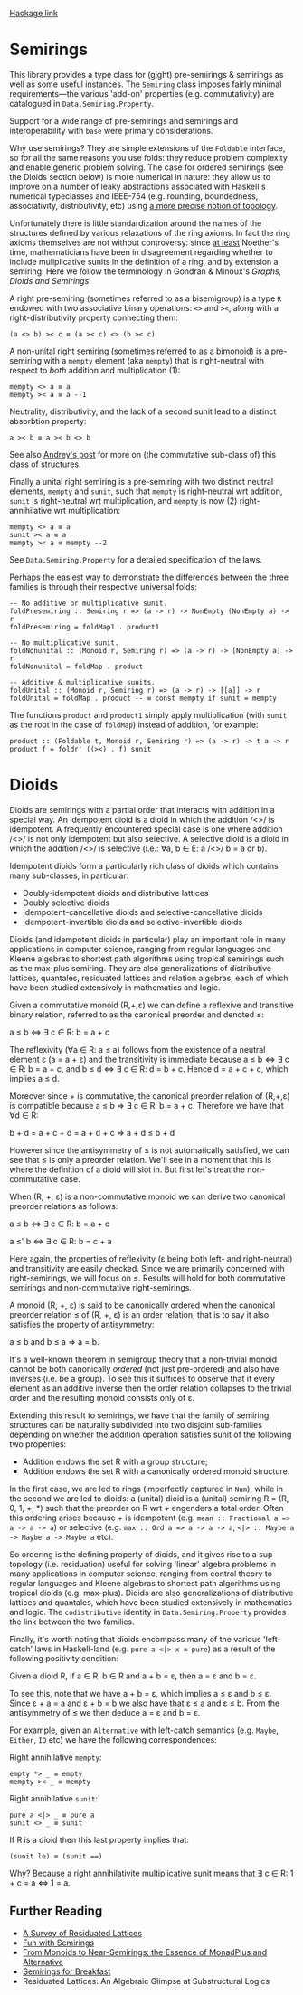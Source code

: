 [Hackage link](http://hackage.haskell.org/package/rings)

# Semirings

This library provides a type class for (gight) pre-semirings & semirings as well as some useful instances. The `Semiring` class imposes fairly minimal requirements—the various 'add-on' properties  (e.g. commutativity) are catalogued in `Data.Semiring.Property`.

Support for a wide range of pre-semirings and semirings and interoperability with `base` were primary considerations.

Why use semirings? They are simple extensions of the `Foldable` interface, so for all the same reasons you use folds: they reduce problem complexity and enable generic problem solving. The case for ordered semirings (see the Dioids section below) is more numerical in nature: they allow us to improve on a number of leaky abstractions associated with Haskell's numerical typeclasses and IEEE-754 (e.g. rounding, boundedness, associativity, distributivity, etc) using [a more precise notion of topology](https://en.wikipedia.org/wiki/Poset_topology).

Unfortunately there is little standardization around the names of the structures defined by various relaxations of the ring axioms. In fact the ring axioms themselves are not without controversy: since [at least](https://en.wikipedia.org/wiki/Ring_(mathematics)#History) Noether's time, mathematicians have been in disagreement regarding whether to include muliplicative sunits in the definition of a ring, and by extension a semiring. Here we follow the terminology in Gondran & Minoux's _Graphs, Dioids and Semirings_.

A right pre-semiring (sometimes referred to as a bisemigroup) is a type `R` endowed with two associative binary operations: `<>` and `><`, along with a right-distributivity property connecting them:

```
(a <> b) >< c ≡ (a >< c) <> (b >< c)
```

A non-unital right semiring (sometimes referred to as a bimonoid) is a pre-semiring with a `mempty` element (aka `mempty`) that is right-neutral with respect to _both_  addition and multiplication (1):

```
mempty <> a ≡ a
mempty >< a ≡ a --1
```

Neutrality, distributivity, and the lack of a second sunit lead to a distinct absorbtion property:

```
a >< b ≡ a >< b <> b
```

See also [Andrey's post](https://blogs.ncl.ac.uk/andreymokhov/united-monoids/#whatif) for more on (the commutative sub-class of) this class of structures.

Finally a unital right semiring is a pre-semiring with two distinct neutral elements, `mempty` and `sunit`, such that `mempty` is right-neutral wrt addition, `sunit` is right-neutral wrt multiplication, and `mempty` is now (2) right-annihilative wrt multiplication:

```
mempty <> a ≡ a
sunit >< a ≡ a
mempty >< a ≡ mempty --2
```

See `Data.Semiring.Property` for a detailed specification of the laws.

Perhaps the easiest way to demonstrate the differences between the three families is through their respective universal folds:

```
-- No additive or multiplicative sunit.
foldPresemiring :: Semiring r => (a -> r) -> NonEmpty (NonEmpty a) -> r
foldPresemiring = foldMap1 . product1

-- No multiplicative sunit.
foldNonunital :: (Monoid r, Semiring r) => (a -> r) -> [NonEmpty a] -> r
foldNonunital = foldMap . product

-- Additive & multiplicative sunits.
foldUnital :: (Monoid r, Semiring r) => (a -> r) -> [[a]] -> r
foldUnital = foldMap . product -- ≡ const mempty if sunit = mempty
```

The functions `product` and `product1` simply apply multiplication (with `sunit` as the root in the case of `foldMap`) instead of addition, for example:

```
product :: (Foldable t, Monoid r, Semiring r) => (a -> r) -> t a -> r
product f = foldr' ((><) . f) sunit
```

# Dioids

Dioids are semirings with a partial order that interacts with addition in a special way. An idempotent dioid is a dioid in which the addition /<>/ is idempotent. A frequently encountered special case is one where addition /<>/ is not only idempotent but also selective. A selective dioid is a dioid in which the addition /<>/ is selective (i.e.: ∀a, b ∈ E: a /<>/ b = a or b).

Idempotent dioids form a particularly rich class of dioids which contains many sub-classes, in particular:
- Doubly-idempotent dioids and distributive lattices
- Doubly selective dioids
- Idempotent-cancellative dioids and selective-cancellative dioids
- Idempotent-invertible dioids and selective-invertible dioids

Dioids (and idempotent dioids in particular) play an important role in many applications in computer science, ranging from regular languages and Kleene algebras to shortest path algorithms using tropical semirings such as the max-plus semiring. They are also generalizations of distributive lattices, quantales, residuated lattices and relation algebras, each of which have been studied extensively in mathematics and logic.

Given a commutative monoid (R,+,ε) we can define a reflexive and transitive binary relation, referred to as the canonical preorder and denoted ≤:

a ≤ b ⇔ ∃ c ∈ R: b = a + c

The reflexivity (∀a ∈ R: a ≤ a) follows from the existence of a neutral element ε (a = a + ε) and the transitivity is immediate because a ≤ b ⇔ ∃ c ∈ R: b = a + c, and b ≤ d ⇔ ∃ c ∈ R: d = b + c. Hence d = a + c + c, which implies a ≤ d. 

Moreover since + is commutative, the canonical preorder relation of (R,+,ε) is compatible because a ≤ b ⇒ ∃ c ∈ R: b = a + c. Therefore we have that ∀d ∈ R:

b + d = a + c + d = a + d + c ⇒ a + d ≤ b + d

However since the antisymmetry of ≤ is not automatically satisfied, we can see that ≤ is only a preorder relation. We'll see in a moment that this is where the definition of a dioid will slot in. But first let's treat the non-commutative case.

When (R, +, ε) is a non-commutative monoid we can derive two canonical preorder relations as follows:

a ≤ b ⇔ ∃ c ∈ R: b = a + c 

a ≤' b ⇔ ∃ c ∈ R: b = c + a

Here again, the properties of reflexivity (ε being both left- and right-neutral) and transitivity are easily checked. Since we are primarily concerned with right-semirings, we will focus on ≤. Results will hold for both commutative semirings and non-commutative right-semirings.

A monoid (R, +, ε) is said to be canonically ordered when the canonical preorder relation ≤ of (R, +, ε) is an order relation, that is to say it also satisfies the property of antisymmetry: 

a ≤ b and b ≤ a ⇒ a = b.

It's a well-known theorem in semigroup theory that a non-trivial monoid cannot be both canonically _ordered_ (not just pre-ordered) and also have inverses (i.e. be a group). To see this it suffices to observe that if every element as an additive inverse then the order relation collapses to the trivial order and the resulting monoid consists only of ε.

Extending this result to semirings, we have that the family of semiring structures can be naturally subdivided into two disjoint sub-families depending on whether the addition operation satisfies sunit of the following two properties:

- Addition endows the set R with a group structure;
- Addition endows the set R with a canonically ordered monoid structure.

In the first case, we are led to rings (imperfectly captured in `Num`), while in the second we are led to dioids: a (unital) dioid is a (unital) semiring R = (R, 0, 1, +, *) such that the preorder on R wrt + engenders a total order. Often this ordering arises because + is idempotent (e.g. `mean :: Fractional a => a -> a -> a`) or selective (e.g. `max :: Ord a => a -> a -> a`, `<|> :: Maybe a -> Maybe a -> Maybe a` etc).

So ordering is the defining property of dioids, and it gives rise to a sup topology (i.e. residuation) useful for solving 'linear' algebra problems in many applications in computer science, ranging from control theory to regular languages and Kleene algebras to shortest path algorithms using tropical dioids (e.g. max-plus). Dioids are also generalizations of distributive lattices and quantales, which have been studied extensively in mathematics and logic. The `codistributive` identity in `Data.Semiring.Property` provides the link between the two families.

Finally, it's worth noting that dioids encompass many of the various 'left-catch' laws in Haskell-land (e.g. `pure a <|> x ≡ pure`) as a result of the following positivity condition:

Given a dioid R, if a ∈ R, b ∈ R and a + b = ε, then a = ε and b = ε.

To see this, note that we have a + b = ε, which implies a ≤ ε and b ≤ ε. Since ε + a = a and ε + b = b we also have that ε ≤ a and ε ≤ b. From the antisymmetry of ≤ we then deduce a = ε and b = ε.

For example, given an `Alternative` with left-catch semantics (e.g. `Maybe`, `Either`, `IO` etc) we have the following correspondences:

Right annihilative `mempty`:

```
empty *> _ ≡ empty
mempty >< _ ≡ mempty
```

Right annihilative `sunit`:

```
pure a <|> _ ≡ pure a
sunit <> _ ≡ sunit
```

If R is a dioid then this last property implies that:

```
(sunit le) ≡ (sunit ==)
```

Why? Because a right annihilativite multiplicative sunit means that ∃ c ∈ R: 1 + c = a ⇔ 1 = a.

## Further Reading

- [A Survey of Residuated Lattices](https://www1.chapman.edu/~jipsen/reslat/rljt020206.pdf)
- [Fun with Semirings](http://stedolan.net/research/semirings.pdf)
- [From Monoids to Near-Semirings:
the Essence of MonadPlus and Alternative](http://citeseerx.ist.psu.edu/viewdoc/download?doi=10.1.1.723.1221&rep=rep1&type=pdf)
- [Semirings for Breakfast](https://marcpouly.ch/pdf/internal_100712.pdf)
- Residuated Lattices: An Algebraic Glimpse at Substructural Logics
